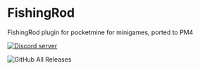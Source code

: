 # FishingRod
FishingRod plugin for pocketmine for minigames, ported to PM4

<a href="https://stimomc.de/discord"><img src="https://discordapp.com/api/guilds/664707991974576137/embed.png" alt="Discord server"/></a>

![GitHub All Releases](https://img.shields.io/github/downloads/Xd-pro/FishingRod/total)
